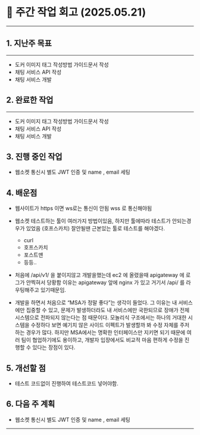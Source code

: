 # 📅 주간 작업 회고 (2025.05.21)

---

## 1. 지난주 목표

---

- 도커 이미지 태그 작성방법 가이드문서 작성
- 채팅 서비스 API 작성
- 채팅 서비스 개발

## 2. 완료한 작업

---

- 도커 이미지 태그 작성방법 가이드문서 작성
- 채팅 서비스 API 작성
- 채팅 서비스 개발


## 3. 진행 중인 작업

- 웹소켓 통신시 별도 JWT 인증 및 name , email 세팅

## 4. 배운점

- 웹사이트가 https 이면 ws로는 통신이 안됨 wss 로 통신해야됨
- 웹소켓 테스트하는 툴이 여러가지 방법이있음, 하지만 툴에따라 테스트가 안되는경우가 있었음 (호프스카치)
  잘안될땐 근본있는 툴로 테스트를 해야겠다.
  - curl
  - 호프스카치
  - 포스트맨
  - 등등..
- 처음에 /api/v1/ 을 붙이지않고 개발을했는데 ec2 에 올렸을때 apigateway 에 로그가 안찍혀서 당황함
  이유는 apigateway 앞에 nginx 가 있고 거기서 /api/ 를 라우팅해주고 있기때문임. 

- 개발을 하면서 처음으로 “MSA가 정말 좋다”는 생각이 들었다. 그 이유는 내 서비스에만 집중할 수 있고, 
   문제가 발생하더라도 내 서비스에만 국한되므로 장애가 전체 시스템으로 전파되지 않는다는 점 때문이다.
   모놀리식 구조에서는 하나의 거대한 시스템을 수정하다 보면 예기치 않은 사이드 이펙트가 발생할까 봐 수정 자체를 주저하는 경우가 많다. 
   하지만 MSA에서는 명확한 인터페이스만 지키면 되기 때문에 여러 팀이 협업하기에도 용이하고, 개발자 입장에서도 비교적 마음 편하게 수정을 진행할 수 있다는 장점이 있다.

## 5. 개선할 점

- 테스트 코드없이 진행하여 테스트코드 넣어야함.

## 6. 다음 주 계획

- 웹소켓 통신시 별도 JWT 인증 및 name , email 세팅

---
